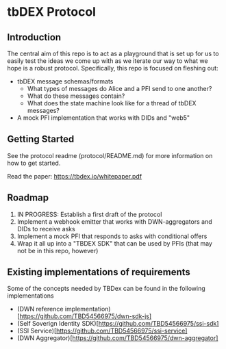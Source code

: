 # tbDEX Protocol

## Introduction

The central aim of this repo is to act as a playground that is set up for us to easily test the ideas we come up with as we iterate our way to what we hope is a robust protocol. Specifically, this repo is focused on fleshing out:
  - tbDEX message schemas/formats
    - What types of messages do Alice and a PFI send to one another?
    - What do these messages contain?
    - What does the state machine look like for a thread of tbDEX messages?
  - A mock PFI implementation that works with DIDs and "web5"


## Getting Started

See the protocol readme (protocol/README.md) for more information on how to get started.

Read the paper: https://tbdex.io/whitepaper.pdf


## Roadmap

1. IN PROGRESS: Establish a first draft of the protocol
2. Implement a webhook emitter that works with DWN-aggregators and DIDs to receive asks
3. Implement a mock PFI that responds to asks with conditional offers
4. Wrap it all up into a "TBDEX SDK" that can be used by PFIs (that may not be in this repo, however)

## Existing implementations of requirements

Some of the concepts needed by TBDex can be found in the following implementations

* (DWN reference implementation)[https://github.com/TBD54566975/dwn-sdk-js]
* (Self Soverign Identity SDK)[https://github.com/TBD54566975/ssi-sdk]
* (SSI Service)[https://github.com/TBD54566975/ssi-service]
* (DWN Aggregator)[https://github.com/TBD54566975/dwn-aggregator]